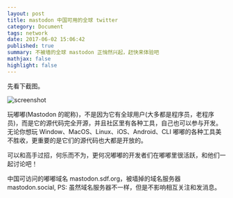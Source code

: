 ```yaml
---
layout: post
title: mastodon 中国可用的全球 twitter
category: Document
tags: network
date: 2017-06-02 15:06:42
published: true
summary: 不被墙的全球 mastodon 正悄然兴起，赶快来体验吧
mathjax: false
highlight: false
---
```


先看下截图。

![screenshot](https://mastodon.sdf.org/system/media_attachments/files/000/027/492/original/4bee1e16280b2fb5.png?1496387188)

玩嘟嘟(Mastodon 的昵称)，不是因为它有全球用户(大多都是程序员，老程序员)，而是它的源代码完全开源，并且社区里有各种工具，自己也可以参与开发。无论你想玩 Window、MacOS、Linux、iOS、Android、CLI 嘟嘟的各种工具美不胜收，更重要的是它们的源代码也大都是开放的。

可以和高手过招，何乐而不为，更何况嘟嘟的开发者们在嘟嘟里很活跃，和他们一起讨论吧！

中国可访问的嘟嘟域名 mastodon.sdf.org，被墙掉的域名服务器 mastodon.social, PS: 虽然域名服务器不一样，但是不影响相互关注和发消息。
